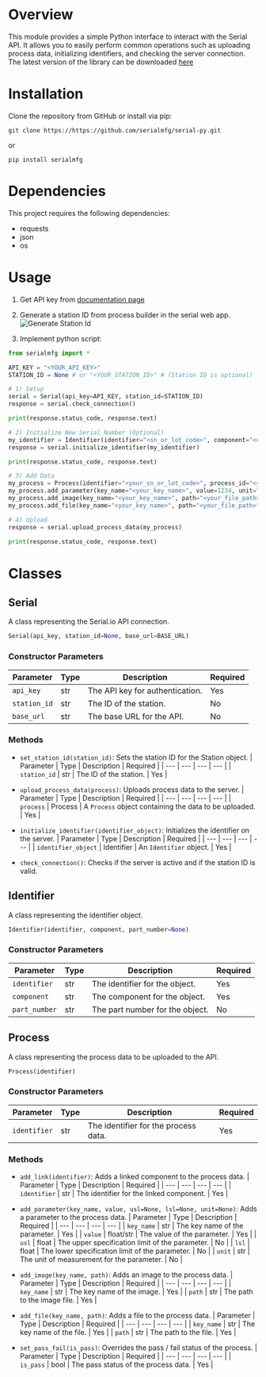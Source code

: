 # Overview

This module provides a simple Python interface to interact with the Serial API. It allows you to easily perform common operations such as uploading process data, initializing identifiers, and checking the server connection. The latest version of the library can be downloaded [here](https://github.com/serialmfg/serial-py)

# Installation

Clone the repository from GitHub or install via pip:
```
git clone https://https://github.com/serialmfg/serial-py.git
```
or 
```
pip install serialmfg
```

# Dependencies
This project requires the following dependencies:
- requests
- json
- os

# Usage

1. Get API key from [documentation page](https://api.serial.io/docs/none/#authentication)

2. Generate a station ID from process builder in the serial web app. 
![Generate Station Id](https://xblmulqojemwvkwbkajj.supabase.co/storage/v1/object/public/serial-assets-public/generate_process_id.png)

3. Implement python script: 
```python
from serialmfg import *

API_KEY = "<YOUR_API_KEY>"
STATION_ID = None # or "<YOUR_STATION_ID>" # (Station ID is optional)

# 1) Setup
serial = Serial(api_key=API_KEY, station_id=STATION_ID)
response = serial.check_connection()

print(response.status_code, response.text)

# 2) Initialize New Serial Number (Optional)
my_identifier = Identifier(identifier="<sn_or_lot_code>", component="<component_name>")
response = serial.initialize_identifier(my_identifier)

print(response.status_code, response.text)

# 3) Add Data
my_process = Process(identifier="<your_sn_or_lot_code>", process_id="<your_process_id>")
my_process.add_parameter(key_name="<your_key_name>", value=1234, unit="<your_unit>")
my_process.add_image(key_name="<your_key_name>", path="<your_file_path>")
my_process.add_file(key_name="<your_key_name>", path="<your_file_path>")

# 4) Upload
response = serial.upload_process_data(my_process)

print(response.status_code, response.text)
```

# Classes

## **Serial**

A class representing the Serial.io API connection.

```python
Serial(api_key, station_id=None, base_url=BASE_URL)
```

### Constructor Parameters
| Parameter | Type | Description | Required |
| --- | --- | --- | --- |
| `api_key` | str | The API key for authentication. | Yes |
| `station_id` | str | The ID of the station. | No |
| `base_url` | str | The base URL for the API. | No |

### Methods
  - `set_station_id(station_id)`: Sets the station ID for the Station object.
    | Parameter | Type | Description | Required |
    | --- | --- | --- | --- |
    | `station_id` | str | The ID of the station. | Yes |

  - `upload_process_data(process)`: Uploads process data to the server.
    | Parameter | Type | Description | Required |
    | --- | --- | --- | --- |
    | `process` | Process | A `Process` object containing the data to be uploaded. | Yes |

  - `initialize_identifier(identifier_object)`: Initializes the identifier on the server.
    | Parameter | Type | Description | Required |
    | --- | --- | --- | --- |
    | `identifier_object` | Identifier | An `Identifier` object. | Yes |

  - `check_connection()`: Checks if the server is active and if the station ID is valid.



## **Identifier**

A class representing the identifier object.

```python
Identifier(identifier, component, part_number=None)
```

### Constructor Parameters
| Parameter | Type | Description | Required |
| --- | --- | --- | --- |
| `identifier` | str | The identifier for the object. | Yes |
| `component` | str | The component for the object. | Yes |
| `part_number` | str | The part number for the object. | No |



## **Process**

A class representing the process data to be uploaded to the API.

```python
Process(identifier)
```

### Constructor Parameters
| Parameter | Type | Description | Required |
| --- | --- | --- | --- |
| `identifier` | str | The identifier for the process data. | Yes |

### Methods
- `add_link(identifier)`: Adds a linked component to the process data.
    | Parameter | Type | Description | Required |
    | --- | --- | --- | --- |
    | `identifier` | str | The identifier for the linked component. | Yes |

- `add_parameter(key_name, value, usl=None, lsl=None, unit=None)`: Adds a parameter to the process data.
    | Parameter | Type | Description | Required |
    | --- | --- | --- | --- |
    | `key_name` | str | The key name of the parameter. | Yes |
    | `value` | float/str | The value of the parameter. | Yes |
    | `usl` | float | The upper specification limit of the parameter. | No |
    | `lsl` | float | The lower specification limit of the parameter. | No |
    | `unit` | str | The unit of measurement for the parameter. | No |

- `add_image(key_name, path)`: Adds an image to the process data.
    | Parameter | Type | Description | Required |
    | --- | --- | --- | --- |
    | `key_name` | str | The key name of the image. | Yes |
    | `path` | str | The path to the image file. | Yes |

- `add_file(key_name, path)`: Adds a file to the process data.
    | Parameter | Type | Description | Required |
    | --- | --- | --- | --- |
    | `key_name` | str | The key name of the file. | Yes |
    | `path` | str | The path to the file. | Yes |

- `set_pass_fail(is_pass)`: Overrides the pass / fail status of the process.
    | Parameter | Type | Description | Required |
    | --- | --- | --- | --- |
    | `is_pass` | bool | The pass status of the process data. | Yes |

